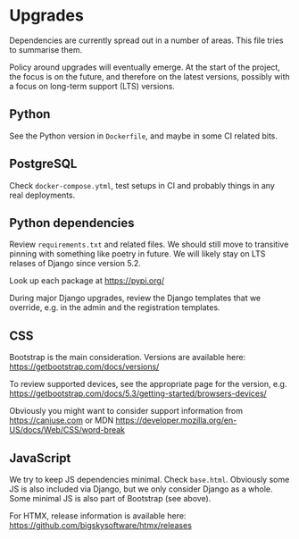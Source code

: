 Upgrades
========
Dependencies are currently spread out in a number of areas. This file tries to
summarise them.

Policy around upgrades will eventually emerge. At the start of the project, the
focus is on the future, and therefore on the latest versions, possibly with a
focus on long-term support (LTS) versions.


Python
------
See the Python version in `Dockerfile`, and maybe in some CI related bits.

PostgreSQL
----------
Check `docker-compose.ytml`, test setups in CI and probably things in any real
deployments.

Python dependencies
-------------------
Review `requirements.txt` and related files. We should still move to transitive
pinning with something like poetry in future. We will likely stay on LTS relases
of Django since version 5.2.

Look up each package at https://pypi.org/

During major Django upgrades, review the Django templates that we override, e.g.
in the admin and the registration templates.

CSS
---
Bootstrap is the main consideration. Versions are available here:
https://getbootstrap.com/docs/versions/

To review supported devices, see the appropriate page for the version, e.g.
https://getbootstrap.com/docs/5.3/getting-started/browsers-devices/

Obviously you might want to consider support information from
https://caniuse.com or MDN
https://developer.mozilla.org/en-US/docs/Web/CSS/word-break

JavaScript
----------
We try to keep JS dependencies minimal. Check `base.html`. Obviously some JS is
also included via Django, but we only consider Django as a whole. Some minimal
JS is also part of Bootstrap (see above).

For HTMX, release information is available here:
https://github.com/bigskysoftware/htmx/releases
